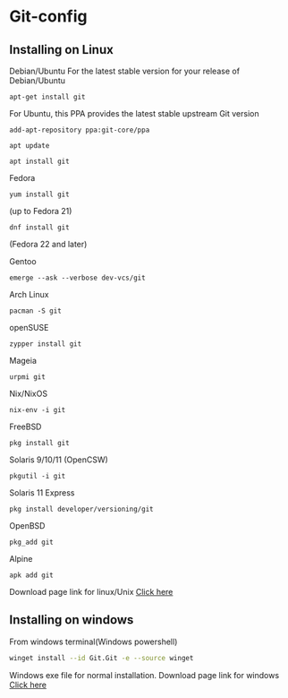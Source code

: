 # Git-config

## Installing on Linux
<hl>
Debian/Ubuntu
For the latest stable version for your release of Debian/Ubuntu

```
apt-get install git
```
For Ubuntu, this PPA provides the latest stable upstream Git version

```
add-apt-repository ppa:git-core/ppa
```
```
apt update
```
```
apt install git
```
Fedora
``` 
yum install git
```
(up to Fedora 21)
``` 
dnf install git
```
(Fedora 22 and later)

Gentoo
```
emerge --ask --verbose dev-vcs/git
```
Arch Linux
```
pacman -S git
```
openSUSE
```
zypper install git
```
Mageia
```
urpmi git
```
Nix/NixOS
```
nix-env -i git
```
FreeBSD
```
pkg install git
```
Solaris 9/10/11 (OpenCSW)
```
pkgutil -i git
```
Solaris 11 Express
```
pkg install developer/versioning/git
```
OpenBSD
```
pkg_add git
```
Alpine
```
apk add git
```
Download page link for linux/Unix [Click here](https://git-scm.com/download/linux)
  
## Installing on windows
<hl>
From windows terminal(Windows powershell)

```bash
winget install --id Git.Git -e --source winget
```

Windows exe file for normal installation. Download page link for windows [Click here](https://git-scm.com/download/win)
